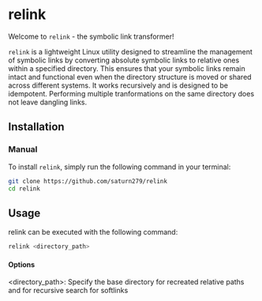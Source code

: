 # relink

Welcome to `relink` - the symbolic link transformer!

`relink` is a lightweight Linux utility designed to streamline the management of symbolic links by converting absolute symbolic links to relative ones within a specified directory. This ensures that your symbolic links remain intact and functional even when the directory structure is moved or shared across different systems.
It works recursively and is designed to be idempotent. Performing multiple tranformations on the same directory does not leave dangling links.

## Installation

### Manual

To install `relink`, simply run the following command in your terminal:

```sh
git clone https://github.com/saturn279/relink
cd relink
```

## Usage

relink can be executed with the following command:

```sh
relink <directory_path>
```
#### Options
<directory_path>: Specify the base directory for recreated relative paths and for recursive search for softlinks


